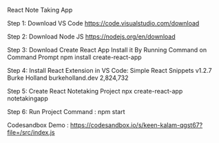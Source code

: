 React Note Taking App

Step 1: Download VS Code
https://code.visualstudio.com/download


Step 2: Download Node JS
https://nodejs.org/en/download

Step 3: Download Create React App
Install it By Running Command on Command Prompt
npm install create-react-app

Step 4: Install React Extension in VS Code:
Simple React Snippets
v1.2.7
Burke Holland
burkeholland.dev
2,824,732


Step 5: Create React Notetaking Project
npx create-react-app notetakingapp

Step 6: Run Project
Command : npm start

Codesandbox Demo : https://codesandbox.io/s/keen-kalam-qgst67?file=/src/index.js